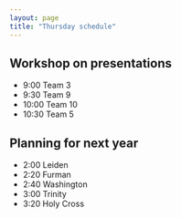 ```yaml
---
layout: page
title: "Thursday schedule"
---
```



## Workshop on presentations

-  9:00 Team 3
-  9:30 Team 9
-  10:00 Team 10
-  10:30  Team 5

## Planning for next year

-  2:00 Leiden
-  2:20 Furman
-  2:40 Washington
-  3:00 Trinity
-  3:20 Holy Cross
